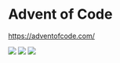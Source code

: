 # Advent of Code

https://adventofcode.com/

<!--- advent_readme_stars table --->


![](https://img.shields.io/badge/day%20📅-19-blue) ![](https://img.shields.io/badge/stars%20⭐-3-yellow) ![](https://img.shields.io/badge/days%20completed-1-red)
